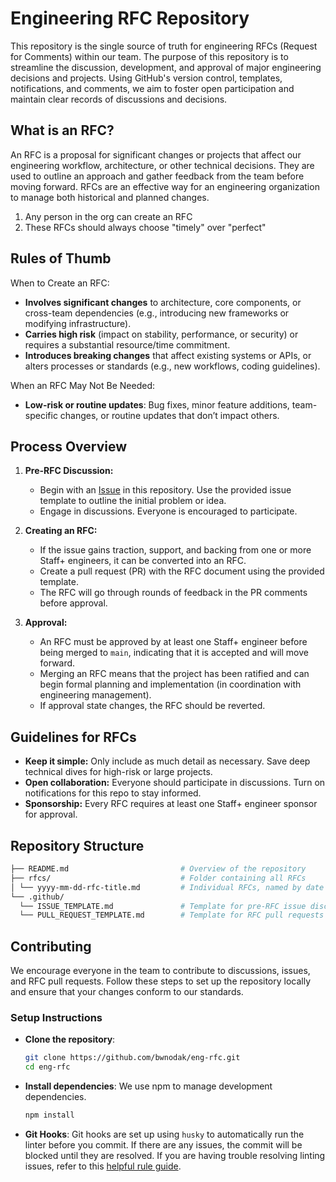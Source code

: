 # Engineering RFC Repository

This repository is the single source of truth for engineering RFCs (Request for Comments) within our team. The purpose of this repository is to streamline the discussion, development, and approval of major engineering decisions and projects. Using GitHub's version control, templates, notifications, and comments, we aim to foster open participation and maintain clear records of discussions and decisions.

## What is an RFC?

An RFC is a proposal for significant changes or projects that affect our engineering workflow, architecture, or other technical decisions. They are used to outline an approach and gather feedback from the team before moving forward. RFCs are an effective way for an engineering organization to manage both historical and planned changes.

1. Any person in the org can create an RFC
2. These RFCs should always choose "timely" over "perfect"

## Rules of Thumb

When to Create an RFC:

- **Involves significant changes** to architecture, core components, or cross-team dependencies (e.g., introducing new frameworks or modifying infrastructure).
- **Carries high risk** (impact on stability, performance, or security) or requires a substantial resource/time commitment.
- **Introduces breaking changes** that affect existing systems or APIs, or alters processes or standards (e.g., new workflows, coding guidelines).

When an RFC May Not Be Needed:

- **Low-risk or routine updates**: Bug fixes, minor feature additions, team-specific changes, or routine updates that don’t impact others.

## Process Overview

1. **Pre-RFC Discussion:**
   - Begin with an [Issue](https://github.com/bwnodak/eng-rfc/issues) in this repository. Use the provided issue template to outline the initial problem or idea.
   - Engage in discussions. Everyone is encouraged to participate.

2. **Creating an RFC:**
   - If the issue gains traction, support, and backing from one or more Staff+ engineers, it can be converted into an RFC.
   - Create a pull request (PR) with the RFC document using the provided template.
   - The RFC will go through rounds of feedback in the PR comments before approval.

3. **Approval:**
   - An RFC must be approved by at least one Staff+ engineer before being merged to `main`, indicating that it is accepted and will move forward.
   - Merging an RFC means that the project has been ratified and can begin formal planning and implementation (in coordination with engineering management).
   - If approval state changes, the RFC should be reverted.

## Guidelines for RFCs

- **Keep it simple:** Only include as much detail as necessary. Save deep technical dives for high-risk or large projects.
- **Open collaboration:** Everyone should participate in discussions. Turn on notifications for this repo to stay informed.
- **Sponsorship:** Every RFC requires at least one Staff+ engineer sponsor for approval.
  
## Repository Structure

```bash
├── README.md                         # Overview of the repository 
├── rfcs/                             # Folder containing all RFCs 
│ └── yyyy-mm-dd-rfc-title.md         # Individual RFCs, named by date and short title 
└── .github/ 
  └── ISSUE_TEMPLATE.md               # Template for pre-RFC issue discussion 
  └── PULL_REQUEST_TEMPLATE.md        # Template for RFC pull requests
```

## Contributing

We encourage everyone in the team to contribute to discussions, issues, and RFC pull requests. Follow these steps to set up the repository locally and ensure that your changes conform to our standards.

### Setup Instructions

- **Clone the repository**:

   ```bash
   git clone https://github.com/bwnodak/eng-rfc.git
   cd eng-rfc
   ```

- **Install dependencies**: We use npm to manage development dependencies.

  ```bash
  npm install
  ```

- **Git Hooks**: Git hooks are set up using `husky` to automatically run the linter before you commit. If there are any issues, the commit will be blocked until they are resolved. If you are having trouble resolving linting issues, refer to this [helpful rule guide](https://xiangxing98.github.io/Markdownlint_Rules.html).
